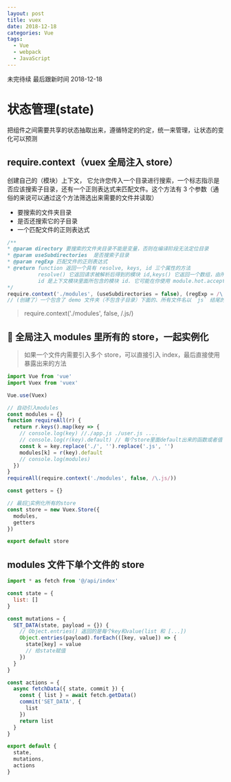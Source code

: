 ```yaml
---
layout: post
title: vuex
date: 2018-12-18
categories: Vue
tags:
  - Vue
  - webpack
  - JavaScript
---
```


未完待续
最后跟新时间 2018-12-18

<!-- more -->

# 状态管理(state)

把组件之间需要共享的状态抽取出来，遵循特定的约定，统一来管理，让状态的变化可以预测

## require.context（vuex 全局注入 store）

创建自己的（模块）上下文， 它允许您传入一个目录进行搜索，一个标志指示是否应该搜索子目录，还有一个正则表达式来匹配文件。这个方法有 3 个参数（通俗的来说可以通过这个方法筛选出来需要的文件并读取）

- 要搜索的文件夹目录
- 是否还搜索它的子目录
- 一个匹配文件的正则表达式

```js
/**
* @param directory 要搜索的文件夹目录不能是变量，否则在编译阶段无法定位目录
* @param useSubdirectories  是否搜索子目录
* @param regExp 匹配文件的正则表达式
* @return function 返回一个具有 resolve, keys, id 三个属性的方法
          resolve() 它返回请求被解析后得到的模块 id,keys() 它返回一个数组，由所有符合上下文模块处理的请求组成。
          id 是上下文模块里面所包含的模块 id. 它可能在你使用 module.hot.accept 的时候被用到
*/
require.context('./modules', (useSubdirectories = false), (regExp = /\.js$/))
// (创建了）一个包含了 demo 文件夹（不包含子目录）下面的、所有文件名以 `js` 结尾的、能被 require 请求到的文件的上下文。
```

> require.context('./modules', false, /\.js/)

##  全局注入 modules 里所有的 store，一起实例化

> 如果一个文件内需要引入多个 store，可以直接引入 index，最后直接使用暴露出来的方法

```js
import Vue from 'vue'
import Vuex from 'vuex'

Vue.use(Vuex)

// 自动引入modules
const modules = {}
function requireAll(r) {
  return r.keys().map(key => {
    // console.log(key) //./app.js ./user.js ....
    // console.log(r(key).default) // 每个store里面default出来的函数或者值
    const k = key.replace('./', '').replace('.js', '')
    modules[k] = r(key).default
    // console.log(modules)
  })
}
requireAll(require.context('./modules', false, /\.js/))

const getters = {}

// 最后实例化所有的store
const store = new Vuex.Store({
  modules,
  getters
})

export default store
```

## modules 文件下单个文件的 store

```js
import * as fetch from '@/api/index'

const state = {
  list: []
}

const mutations = {
  SET_DATA(state, payload = {}) {
    // Object.entries() 返回的是每个key和value(list 和 [...])
    Object.entries(payload).forEach(([key, value]) => {
      state[key] = value
      // 给state赋值
    })
  }
}

const actions = {
  async fetchData({ state, commit }) {
    const { list } = await fetch.getData()
    commit('SET_DATA', {
      list
    })
    return list
  }
}

export default {
  state,
  mutations,
  actions
}
```
